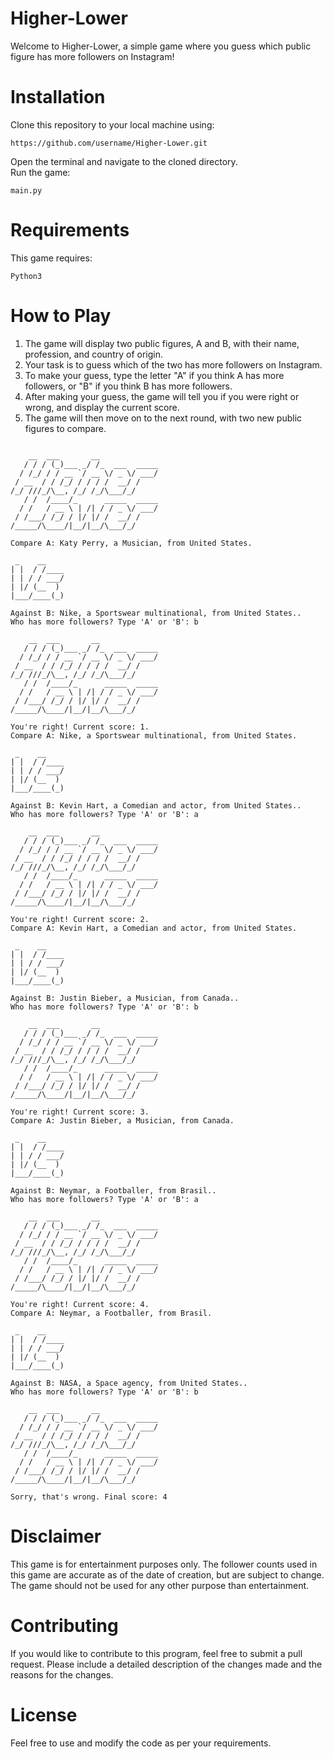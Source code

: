 # Higher-Lower
Welcome to Higher-Lower, a simple game where you guess which public figure has more followers on Instagram!

# Installation
Clone this repository to your local machine using:  
~~~
https://github.com/username/Higher-Lower.git
~~~  

Open the terminal and navigate to the cloned directory.  
Run the game:
~~~
main.py
~~~  

# Requirements
This game requires:
~~~
Python3
~~~  

# How to Play
1. The game will display two public figures, A and B, with their name, profession, and country of origin.  
2. Your task is to guess which of the two has more followers on Instagram.  
3. To make your guess, type the letter "A" if you think A has more followers, or "B" if you think B has more followers.  
4. After making your guess, the game will tell you if you were right or wrong, and display the current score.  
5. The game will then move on to the next round, with two new public figures to compare.  

~~~

    __  ___       __             
   / / / (_)___ _/ /_  ___  _____
  / /_/ / / __ `/ __ \/ _ \/ ___/
 / __  / / /_/ / / / /  __/ /    
/_/ ///_/\__, /_/ /_/\___/_/     
   / /  /____/_      _____  _____
  / /   / __ \ | /| / / _ \/ ___/
 / /___/ /_/ / |/ |/ /  __/ /    
/_____/\____/|__/|__/\___/_/     

Compare A: Katy Perry, a Musician, from United States.

 _    __    
| |  / /____
| | / / ___/
| |/ (__  ) 
|___/____(_)

Against B: Nike, a Sportswear multinational, from United States..
Who has more followers? Type 'A' or 'B': b

    __  ___       __             
   / / / (_)___ _/ /_  ___  _____
  / /_/ / / __ `/ __ \/ _ \/ ___/
 / __  / / /_/ / / / /  __/ /    
/_/ ///_/\__, /_/ /_/\___/_/     
   / /  /____/_      _____  _____
  / /   / __ \ | /| / / _ \/ ___/
 / /___/ /_/ / |/ |/ /  __/ /    
/_____/\____/|__/|__/\___/_/     

You're right! Current score: 1.
Compare A: Nike, a Sportswear multinational, from United States.

 _    __    
| |  / /____
| | / / ___/
| |/ (__  ) 
|___/____(_)

Against B: Kevin Hart, a Comedian and actor, from United States..
Who has more followers? Type 'A' or 'B': a

    __  ___       __             
   / / / (_)___ _/ /_  ___  _____
  / /_/ / / __ `/ __ \/ _ \/ ___/
 / __  / / /_/ / / / /  __/ /    
/_/ ///_/\__, /_/ /_/\___/_/     
   / /  /____/_      _____  _____
  / /   / __ \ | /| / / _ \/ ___/
 / /___/ /_/ / |/ |/ /  __/ /    
/_____/\____/|__/|__/\___/_/     

You're right! Current score: 2.
Compare A: Kevin Hart, a Comedian and actor, from United States.

 _    __    
| |  / /____
| | / / ___/
| |/ (__  ) 
|___/____(_)

Against B: Justin Bieber, a Musician, from Canada..
Who has more followers? Type 'A' or 'B': b

    __  ___       __             
   / / / (_)___ _/ /_  ___  _____
  / /_/ / / __ `/ __ \/ _ \/ ___/
 / __  / / /_/ / / / /  __/ /    
/_/ ///_/\__, /_/ /_/\___/_/     
   / /  /____/_      _____  _____
  / /   / __ \ | /| / / _ \/ ___/
 / /___/ /_/ / |/ |/ /  __/ /    
/_____/\____/|__/|__/\___/_/     

You're right! Current score: 3.
Compare A: Justin Bieber, a Musician, from Canada.

 _    __    
| |  / /____
| | / / ___/
| |/ (__  ) 
|___/____(_)

Against B: Neymar, a Footballer, from Brasil..
Who has more followers? Type 'A' or 'B': a

    __  ___       __             
   / / / (_)___ _/ /_  ___  _____
  / /_/ / / __ `/ __ \/ _ \/ ___/
 / __  / / /_/ / / / /  __/ /    
/_/ ///_/\__, /_/ /_/\___/_/     
   / /  /____/_      _____  _____
  / /   / __ \ | /| / / _ \/ ___/
 / /___/ /_/ / |/ |/ /  __/ /    
/_____/\____/|__/|__/\___/_/     

You're right! Current score: 4.
Compare A: Neymar, a Footballer, from Brasil.

 _    __    
| |  / /____
| | / / ___/
| |/ (__  ) 
|___/____(_)

Against B: NASA, a Space agency, from United States..
Who has more followers? Type 'A' or 'B': b

    __  ___       __             
   / / / (_)___ _/ /_  ___  _____
  / /_/ / / __ `/ __ \/ _ \/ ___/
 / __  / / /_/ / / / /  __/ /    
/_/ ///_/\__, /_/ /_/\___/_/     
   / /  /____/_      _____  _____
  / /   / __ \ | /| / / _ \/ ___/
 / /___/ /_/ / |/ |/ /  __/ /    
/_____/\____/|__/|__/\___/_/     

Sorry, that's wrong. Final score: 4
~~~  

# Disclaimer
This game is for entertainment purposes only. The follower counts used in this game are accurate as of the date of creation, but are subject to change. The game should not be used for any other purpose than entertainment.  

# Contributing
If you would like to contribute to this program, feel free to submit a pull request. Please include a detailed description of the changes made and the reasons for the changes.

# License
Feel free to use and modify the code as per your requirements.
